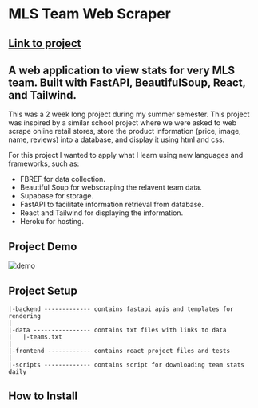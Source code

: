 # MLS Team Web Scraper

## [Link to project](https://mls-stats-d16be4fe78c0.herokuapp.com/)

## A web application to view stats for very MLS team. Built with FastAPI, BeautifulSoup, React, and Tailwind.

This was a 2 week long project during my summer semester. This project was inspired by a similar school project where we were asked to web scrape online retail stores, store the product information (price, image, name, reviews) into a database, and display it using html and css.

For this project I wanted to apply what I learn using new languages and frameworks, such as:

* FBREF for data collection.
* Beautiful Soup for webscraping the relavent team data.
* Supabase for storage.
* FastAPI to facilitate information retrieval from database.
* React and Tailwind for displaying the information.
* Heroku for hosting.

## Project Demo
![demo](https://i.imgur.com/uijvuvV.gif)

## Project Setup

```
|-backend ------------- contains fastapi apis and templates for rendering
|
|-data ---------------- contains txt files with links to data
|   |-teams.txt
|
|-frontend ------------ contains react project files and tests
|
|-scripts ------------- contains script for downloading team stats daily
```

## How to Install
